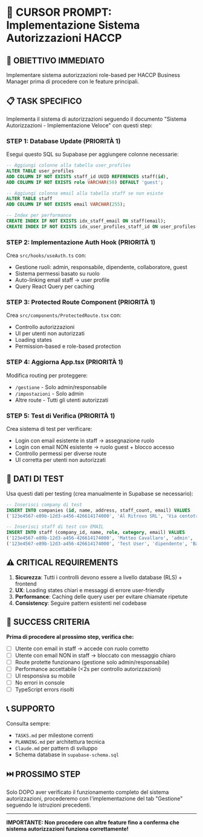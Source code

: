 # 🔐 CURSOR PROMPT: Implementazione Sistema Autorizzazioni HACCP

## 🎯 **OBIETTIVO IMMEDIATO**

Implementare sistema autorizzazioni role-based per HACCP Business Manager prima di procedere con le feature principali.

## 📋 **TASK SPECIFICO**

Implementa il sistema di autorizzazioni seguendo il documento "Sistema Autorizzazioni - Implementazione Veloce" con questi step:

### **STEP 1: Database Update (PRIORITÀ 1)**

Esegui questo SQL su Supabase per aggiungere colonne necessarie:

```sql
-- Aggiungi colonne alla tabella user_profiles
ALTER TABLE user_profiles
ADD COLUMN IF NOT EXISTS staff_id UUID REFERENCES staff(id),
ADD COLUMN IF NOT EXISTS role VARCHAR(50) DEFAULT 'guest';

-- Aggiungi colonna email alla tabella staff se non esiste
ALTER TABLE staff
ADD COLUMN IF NOT EXISTS email VARCHAR(255);

-- Index per performance
CREATE INDEX IF NOT EXISTS idx_staff_email ON staff(email);
CREATE INDEX IF NOT EXISTS idx_user_profiles_staff_id ON user_profiles(staff_id);
```

### **STEP 2: Implementazione Auth Hook (PRIORITÀ 1)**

Crea `src/hooks/useAuth.ts` con:

- Gestione ruoli: admin, responsabile, dipendente, collaboratore, guest
- Sistema permessi basato su ruolo
- Auto-linking email staff → user profile
- Query React Query per caching

### **STEP 3: Protected Route Component (PRIORITÀ 1)**

Crea `src/components/ProtectedRoute.tsx` con:

- Controllo autorizzazioni
- UI per utenti non autorizzati
- Loading states
- Permission-based e role-based protection

### **STEP 4: Aggiorna App.tsx (PRIORITÀ 1)**

Modifica routing per proteggere:

- `/gestione` - Solo admin/responsabile
- `/impostazioni` - Solo admin
- Altre route - Tutti gli utenti autorizzati

### **STEP 5: Test di Verifica (PRIORITÀ 1)**

Crea sistema di test per verificare:

- Login con email esistente in staff → assegnazione ruolo
- Login con email NON esistente → ruolo guest + blocco accesso
- Controllo permessi per diverse route
- UI corretta per utenti non autorizzati

## 🧪 **DATI DI TEST**

Usa questi dati per testing (crea manualmente in Supabase se necessario):

```sql
-- Inserisci company di test
INSERT INTO companies (id, name, address, staff_count, email) VALUES
('123e4567-e89b-12d3-a456-426614174000', 'Al Ritrovo SRL', 'Via centotrecento 1/1b Bologna 40128', 5, '000@gmail.com');

-- Inserisci staff di test con EMAIL
INSERT INTO staff (company_id, name, role, category, email) VALUES
('123e4567-e89b-12d3-a456-426614174000', 'Matteo Cavallaro', 'admin', 'Amministratore', 'METTI_QUI_TUA_EMAIL_VERA'),
('123e4567-e89b-12d3-a456-426614174000', 'Test User', 'dipendente', 'Banconisti', 'test@example.com');
```

## ⚠️ **CRITICAL REQUIREMENTS**

1. **Sicurezza**: Tutti i controlli devono essere a livello database (RLS) + frontend
2. **UX**: Loading states chiari e messaggi di errore user-friendly
3. **Performance**: Caching delle query user per evitare chiamate ripetute
4. **Consistency**: Seguire pattern esistenti nel codebase

## 🎯 **SUCCESS CRITERIA**

**Prima di procedere al prossimo step, verifica che:**

- [ ] Utente con email in staff → accede con ruolo corretto
- [ ] Utente con email NON in staff → bloccato con messaggio chiaro
- [ ] Route protette funzionano (gestione solo admin/responsabile)
- [ ] Performance accettabile (<2s per controllo autorizzazioni)
- [ ] UI responsiva su mobile
- [ ] No errori in console
- [ ] TypeScript errors risolti

## 📞 **SUPPORTO**

Consulta sempre:

- `TASKS.md` per milestone correnti
- `PLANNING.md` per architettura tecnica
- `Claude.md` per pattern di sviluppo
- Schema database in `supabase-schema.sql`

## ⏭️ **PROSSIMO STEP**

Solo DOPO aver verificato il funzionamento completo del sistema autorizzazioni, procederemo con l'implementazione del tab "Gestione" seguendo le istruzioni precedenti.

---

**IMPORTANTE: Non procedere con altre feature fino a conferma che sistema autorizzazioni funziona correttamente!**
